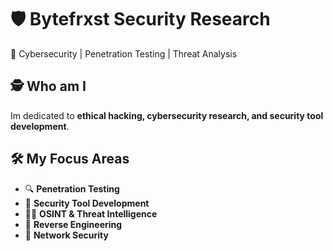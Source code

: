 # 🛡️ Bytefrxst Security Research
🚀 Cybersecurity | Penetration Testing | Threat Analysis

## 🕵️ Who am I
Im  dedicated to **ethical hacking, cybersecurity research, and security tool development**.

## 🛠️ My Focus Areas
- 🔍 **Penetration Testing**
- 🔐 **Security Tool Development**
- 🕵️‍♂️ **OSINT & Threat Intelligence**
- 📜 **Reverse Engineering**
- 📡 **Network Security**
